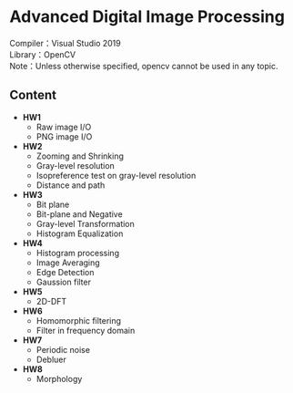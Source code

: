# Advanced Digital Image Processing
Compiler：Visual Studio 2019  
Library：OpenCV  
    Note：Unless otherwise specified, opencv cannot be used in any topic.
## Content
* **HW1**
  * Raw image I/O
  * PNG image I/O
* **HW2**
  * Zooming and Shrinking
  * Gray-level resolution
  * Isopreference test on gray-level resolution
  * Distance and path
* **HW3**
  * Bit plane
  * Bit-plane and Negative
  * Gray-level Transformation
  * Histogram Equalization
* **HW4**
  * Histogram processing
  * Image Averaging
  * Edge Detection
  * Gaussion filter
* **HW5**
  * 2D-DFT
* **HW6**
  * Homomorphic filtering
  * Filter in frequency domain
* **HW7**
  * Periodic noise
  * Debluer
* **HW8**
  * Morphology